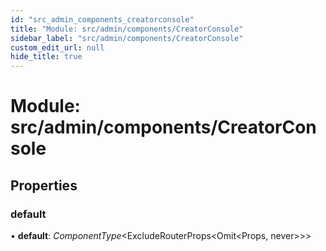 ```yaml
---
id: "src_admin_components_creatorconsole"
title: "Module: src/admin/components/CreatorConsole"
sidebar_label: "src/admin/components/CreatorConsole"
custom_edit_url: null
hide_title: true
---
```


# Module: src/admin/components/CreatorConsole

## Properties

### default

• **default**: *ComponentType*<ExcludeRouterProps<Omit<Props, never\>\>\>
